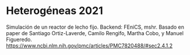 # Heterogéneas 2021
Simulación de un reactor de lecho fijo. Backend: FEniCS, mshr.
Basado en paper de Santiago Ortiz-Laverde, Camilo Rengifo, Martha Cobo, y Manuel Figueredo.
https://www.ncbi.nlm.nih.gov/pmc/articles/PMC7820488/#sec2.4.1.2
